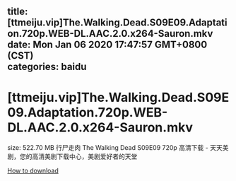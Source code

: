 
title: [ttmeiju.vip]The.Walking.Dead.S09E09.Adaptation.720p.WEB-DL.AAC.2.0.x264-Sauron.mkv
date: Mon Jan 06 2020 17:47:57 GMT+0800 (CST)    
categories: baidu
---

# [ttmeiju.vip]The.Walking.Dead.S09E09.Adaptation.720p.WEB-DL.AAC.2.0.x264-Sauron.mkv
size: 522.70 MB
 行尸走肉 The Walking Dead S09E09 720p 高清下载 - 天天美剧，您的高清美剧下载中心，美剧爱好者的天堂
 

[How to download](https://bpcam.bemobtrk.com/go/2ceec3aa-1ca2-46d6-b9ff-aaa5c184517c?jno=2998)
